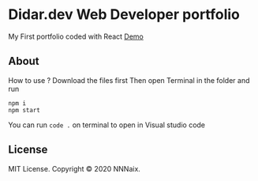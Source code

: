 # Didar.dev Web Developer portfolio

My First portfolio coded with React  [Demo](https://didar.dev/)


## About <a name = "about"></a>

How to use ?
Download the files first 
Then open Terminal in the folder and run 
```
npm i 
npm start
```
You can run  ``` code . ``` on terminal to open in Visual studio code
## License

MIT License.
Copyright © 2020 NNNaix.
